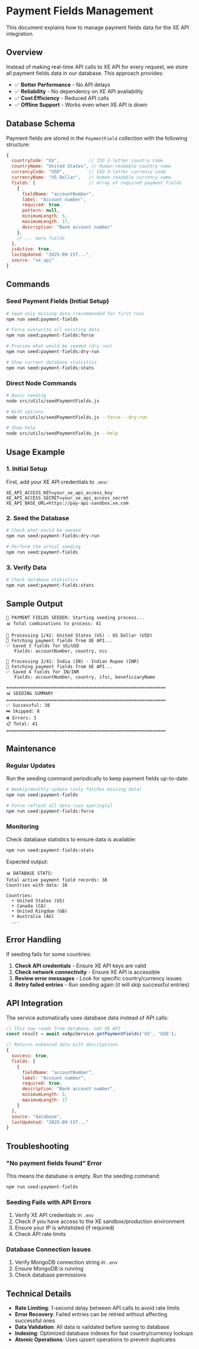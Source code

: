# Payment Fields Management

This document explains how to manage payment fields data for the XE API integration.

## Overview

Instead of making real-time API calls to XE API for every request, we store all payment fields data in our database. This approach provides:

- ✅ **Better Performance** - No API delays
- ✅ **Reliability** - No dependency on XE API availability
- ✅ **Cost Efficiency** - Reduced API calls
- ✅ **Offline Support** - Works even when XE API is down

## Database Schema

Payment fields are stored in the `PaymentField` collection with the following structure:

```javascript
{
  countryCode: "US",           // ISO 2-letter country code
  countryName: "United States", // Human-readable country name
  currencyCode: "USD",         // ISO 3-letter currency code
  currencyName: "US Dollar",   // Human-readable currency name
  fields: [                    // Array of required payment fields
    {
      fieldName: "accountNumber",
      label: "Account number",
      required: true,
      pattern: null,
      minimumLength: 5,
      maximumLength: 17,
      description: "Bank account number"
    },
    // ... more fields
  ],
  isActive: true,
  lastUpdated: "2025-09-15T...",
  source: "xe_api"
}
```

## Commands

### Seed Payment Fields (Initial Setup)

```bash
# Seed only missing data (recommended for first run)
npm run seed:payment-fields

# Force overwrite all existing data
npm run seed:payment-fields:force

# Preview what would be seeded (dry run)
npm run seed:payment-fields:dry-run

# Show current database statistics
npm run seed:payment-fields:stats
```

### Direct Node Commands

```bash
# Basic seeding
node src/utils/seedPaymentFields.js

# With options
node src/utils/seedPaymentFields.js --force --dry-run

# Show help
node src/utils/seedPaymentFields.js --help
```

## Usage Example

### 1. Initial Setup

First, add your XE API credentials to `.env`:

```env
XE_API_ACCESS_KEY=your_xe_api_access_key
XE_API_ACCESS_SECRET=your_xe_api_access_secret
XE_API_BASE_URL=https://pay-api-sandbox.xe.com
```

### 2. Seed the Database

```bash
# Check what would be seeded
npm run seed:payment-fields:dry-run

# Perform the actual seeding
npm run seed:payment-fields
```

### 3. Verify Data

```bash
# Check database statistics
npm run seed:payment-fields:stats
```

## Sample Output

```
🌱 PAYMENT FIELDS SEEDER: Starting seeding process...
📊 Total combinations to process: 41

📍 Processing 1/41: United States (US) - US Dollar (USD)
🔄 Fetching payment fields from XE API...
✅ Saved 3 fields for US/USD
   Fields: accountNumber, country, ncc

📍 Processing 2/41: India (IN) - Indian Rupee (INR)
🔄 Fetching payment fields from XE API...
✅ Saved 4 fields for IN/INR
   Fields: accountNumber, country, ifsc, beneficiaryName

============================================================
📊 SEEDING SUMMARY
============================================================
✅ Successful: 38
⏭️ Skipped: 0
❌ Errors: 3
📋 Total: 41
============================================================
```

## Maintenance

### Regular Updates

Run the seeding command periodically to keep payment fields up-to-date:

```bash
# Weekly/monthly update (only fetches missing data)
npm run seed:payment-fields

# Force refresh all data (use sparingly)
npm run seed:payment-fields:force
```

### Monitoring

Check database statistics to ensure data is available:

```bash
npm run seed:payment-fields:stats
```

Expected output:

```
📊 DATABASE STATS:
Total active payment field records: 38
Countries with data: 38

Countries:
  • United States (US)
  • Canada (CA)
  • United Kingdom (GB)
  • Australia (AU)
  ...
```

## Error Handling

If seeding fails for some countries:

1. **Check API credentials** - Ensure XE API keys are valid
2. **Check network connectivity** - Ensure XE API is accessible
3. **Review error messages** - Look for specific country/currency issues
4. **Retry failed entries** - Run seeding again (it will skip successful entries)

## API Integration

The service automatically uses database data instead of API calls:

```javascript
// This now reads from database, not XE API
const result = await xeApiService.getPaymentFields('US', 'USD');

// Returns enhanced data with descriptions
{
  success: true,
  fields: [
    {
      fieldName: "accountNumber",
      label: "Account number",
      required: true,
      description: "Bank account number",
      minimumLength: 5,
      maximumLength: 17
    }
  ],
  source: "database",
  lastUpdated: "2025-09-15T..."
}
```

## Troubleshooting

### "No payment fields found" Error

This means the database is empty. Run the seeding command:

```bash
npm run seed:payment-fields
```

### Seeding Fails with API Errors

1. Verify XE API credentials in `.env`
2. Check if you have access to the XE sandbox/production environment
3. Ensure your IP is whitelisted (if required)
4. Check API rate limits

### Database Connection Issues

1. Verify MongoDB connection string in `.env`
2. Ensure MongoDB is running
3. Check database permissions

## Technical Details

- **Rate Limiting**: 1-second delay between API calls to avoid rate limits
- **Error Recovery**: Failed entries can be retried without affecting successful ones
- **Data Validation**: All data is validated before saving to database
- **Indexing**: Optimized database indexes for fast country/currency lookups
- **Atomic Operations**: Uses upsert operations to prevent duplicates
